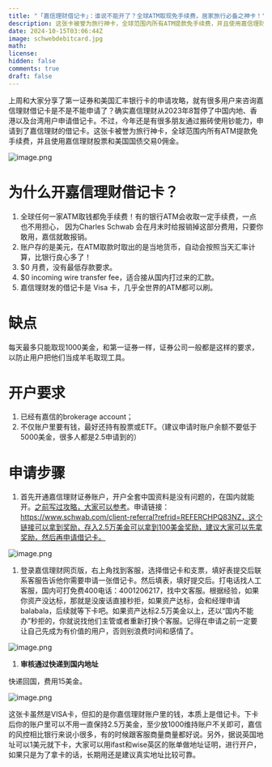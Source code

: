 ```yaml
---
title: "「嘉信理财借记卡」：谁说不能开了？全球ATM取现免手续费，居家旅行必备之神卡！"
description: 这张卡被誉为旅行神卡，全球范围内所有ATM提款免手续费，并且使用嘉信理财股票和美国国债交易0佣金。
date: 2024-10-15T03:06:44Z
image: schwebdebitcard.jpg
math: 
license: 
hidden: false
comments: true
draft: false
---
```



上周和大家分享了第一证券和美国汇丰银行卡的申请攻略，就有很多用户来咨询嘉信理财借记卡是不是不能申请了？确实嘉信理财从2023年8暂停了中国内地、香港以及台湾用户申请借记卡。不过，今年还是有很多朋友通过搬砖使用钞能力，申请到了嘉信理财的借记卡。这张卡被誉为旅行神卡，全球范围内所有ATM提款免手续费，并且使用嘉信理财股票和美国国债交易0佣金。

![image.png](https://prod-files-secure.s3.us-west-2.amazonaws.com/895044c1-354e-49fb-b52f-6b8c06c8981b/c5f9f029-93c8-4ff7-a77c-397235ba2490/image.png)


# 为什么开嘉信理财借记卡？

1. 全球任何一家ATM取钱都免手续费！有的银行ATM会收取一定手续费，一点也不用担心， 因为Charles Schwab 会在月末时给报销掉这部分费用，只要你敢用，嘉信就敢报销。
2. 账户存的是美元，在ATM取款时取出的是当地货币，自动会按照当天汇率计算，比银行良心多了！
3. $0 月费，没有最低存款要求。
4. $0 incoming wire transfer fee，适合接从国内打过来的汇款。
5. 嘉信理财发的借记卡是 Visa 卡，几乎全世界的ATM都可以刷。


# 缺点

每天最多只能取现1000美金，和第一证券一样，证券公司一般都是这样的要求，以防止用户把他们当成羊毛取现工具。


# 开户要求

1. 已经有嘉信的brokerage account；
2. 不仅账户里要有钱，最好还持有股票或ETF。（建议申请时账户余额不要低于5000美金，很多人都是2.5申请到的）


# 申请步骤

1. 首先开通嘉信理财证券账户，开户全套中国资料是没有问题的，在国内就能开。[之前写过攻略，大家可以参考](https://mp.weixin.qq.com/s?__biz=MjM5MTM0NTgxNQ==&mid=2648636151&idx=1&sn=2e1a7f7e33eb6f61273e83797bd3da42&chksm=be9ca70f89eb2e194a4e2fa6f23aa2da75f368c5ff98ed89ae940bed32e9b3a4cd8dab677fd2&scene=21#wechat_redirect)。申请链接：https://www.schwab.com/client-referral?refrid=REFERCHPQ83NZ，这个链接可以拿到奖励，存入2.5万美金可以拿到100美金奖励，建议大家可以先拿奖励，然后再申请借记卡。

![image.png](https://prod-files-secure.s3.us-west-2.amazonaws.com/895044c1-354e-49fb-b52f-6b8c06c8981b/99122398-77b2-4310-97c8-05630a1a819f/image.png)

1. 登录嘉信理财网页版，右上角找到客服，选择借记卡和支票，填好表提交后联系客服告诉他你需要申请一张借记卡。然后填表，填好提交后。打电话找人工客服，国内可打免费400电话：4001206217，找中文客服。根据经验，如果你资产没达标，那就是没废话直接秒拒，如果资产达标，会和经理申请balabala，后续就等下卡吧。如果资产达标2.5万美金以上，还以“国内不能办”秒拒的，你就说找他们主管或者重新打换个客服。记得在申请之前一定要让自己先成为有价值的用户，否则别浪费时间和感情了。

![image.png](https://prod-files-secure.s3.us-west-2.amazonaws.com/895044c1-354e-49fb-b52f-6b8c06c8981b/0890946e-f31a-4ca9-b03b-693e086ddd39/image.png)


1. **审核通过快递到国内地址**

快递回国，费用15美金。

![image.png](https://prod-files-secure.s3.us-west-2.amazonaws.com/895044c1-354e-49fb-b52f-6b8c06c8981b/007a4e3a-530b-4554-8142-0102fd193800/image.png)

这张卡虽然是VISA卡，但扣的是你嘉信理财账户里的钱，本质上是借记卡。下卡后你的账户里可以不用一直保持2.5万美金，至少放1000维持账户不关即可，嘉信的风控相比银行来说小很多，有的时候跟客服商量商量都好说。另外，据说英国地址可以1美元就下卡，大家可以用ifast和wise英区的账单做地址证明，进行开户，如果只是为了拿卡的话，长期用还是建议真实地址比较可靠。